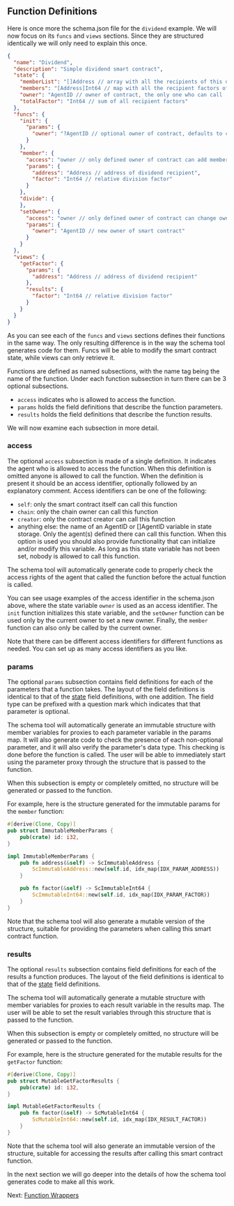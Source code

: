 ## Function Definitions

Here is once more the schema.json file for the `dividend` example. We will now
focus on its `funcs` and `views` sections. Since they are structured identically
we will only need to explain this once.

```json
{
  "name": "Dividend",
  "description": "Simple dividend smart contract",
  "state": {
    "memberList": "[]Address // array with all the recipients of this dividend",
    "members": "[Address]Int64 // map with all the recipient factors of this dividend",
    "owner": "AgentID // owner of contract, the only one who can call 'member' func",
    "totalFactor": "Int64 // sum of all recipient factors"
  },
  "funcs": {
    "init": {
      "params": {
        "owner": "?AgentID // optional owner of contract, defaults to contract creator"
      }
    },
    "member": {
      "access": "owner // only defined owner of contract can add members",
      "params": {
        "address": "Address // address of dividend recipient",
        "factor": "Int64 // relative division factor"
      }
    },
    "divide": {
    },
    "setOwner": {
      "access": "owner // only defined owner of contract can change owner",
      "params": {
        "owner": "AgentID // new owner of smart contract"
      }
    }
  },
  "views": {
    "getFactor": {
      "params": {
        "address": "Address // address of dividend recipient"
      },
      "results": {
        "factor": "Int64 // relative division factor"
      }
    }
  }
}
```

As you can see each of the `funcs` and `views` sections defines their functions
in the same way. The only resulting difference is in the way the schema tool
generates code for them. Funcs will be able to modify the smart contract state,
while views can only retrieve it.

Functions are defined as named subsections, with the name tag being the name of
the function. Under each function subsection in turn there can be 3 optional
subsections.

* `access` indicates who is allowed to access the function.
* `params` holds the field definitions that describe the function parameters.
* `results` holds the field definitions that describe the function results.

We will now examine each subsection in more detail.

### access

The optional `access` subsection is made of a single definition. It indicates
the agent who is allowed to access the function. When this definition is omitted
anyone is allowed to call the function. When the definition is present it should
be an access identifier, optionally followed by an explanatory comment. Access
identifiers can be one of the following:

* `self`: only the smart contract itself can call this function
* `chain`: only the chain owner can call this function
* `creator`: only the contract creator can call this function
* anything else: the name of an AgentID or []AgentID variable in state storage.
  Only the agent(s) defined there can call this function. When this option is
  used you should also provide functionality that can initialize and/or modify
  this variable. As long as this state variable has not been set, nobody is
  allowed to call this function.

The schema tool will automatically generate code to properly check the access
rights of the agent that called the function before the actual function is
called.

You can see usage examples of the access identifier in the schema.json above,
where the state variable `owner` is used as an access identifier. The `init`
function initializes this state variable, and the `setOwner` function can be
used only by the current owner to set a new owner. Finally, the `member`
function can also only be called by the current owner.

Note that there can be different access identifiers for different functions 
as needed. You can set up as many access identifiers as you like.

### params

The optional `params` subsection contains field definitions for each of the
parameters that a function takes. The layout of the field definitions is
identical to that of the [state](State.md) field definitions, with one addition.
The field type can be prefixed with a question mark which indicates that that
parameter is optional.

The schema tool will automatically generate an immutable structure with member
variables for proxies to each parameter variable in the params map. It will also
generate code to check the presence of each non-optional parameter, and it will
also verify the parameter's data type. This checking is done before the function
is called. The user will be able to immediately start using the parameter proxy
through the structure that is passed to the function.

When this subsection is empty or completely omitted, no structure will be
generated or passed to the function.

For example, here is the structure generated for the immutable params for the
`member` function:

```rust
#[derive(Clone, Copy)]
pub struct ImmutableMemberParams {
    pub(crate) id: i32,
}

impl ImmutableMemberParams {
    pub fn address(&self) -> ScImmutableAddress {
        ScImmutableAddress::new(self.id, idx_map(IDX_PARAM_ADDRESS))
    }

    pub fn factor(&self) -> ScImmutableInt64 {
        ScImmutableInt64::new(self.id, idx_map(IDX_PARAM_FACTOR))
    }
}
```

Note that the schema tool will also generate a mutable version of the structure,
suitable for providing the parameters when calling this smart contract function.

### results

The optional `results` subsection contains field definitions for each of the
results a function produces. The layout of the field definitions is identical to
that of the [state](State.md) field definitions.

The schema tool will automatically generate a mutable structure with member
variables for proxies to each result variable in the results map. The user will
be able to set the result variables through this structure that is passed to the
function.

When this subsection is empty or completely omitted, no structure will be
generated or passed to the function.

For example, here is the structure generated for the mutable results for the
`getFactor` function:

```rust
#[derive(Clone, Copy)]
pub struct MutableGetFactorResults {
    pub(crate) id: i32,
}

impl MutableGetFactorResults {
    pub fn factor(&self) -> ScMutableInt64 {
        ScMutableInt64::new(self.id, idx_map(IDX_RESULT_FACTOR))
    }
}
```

Note that the schema tool will also generate an immutable version of the
structure, suitable for accessing the results after calling this smart contract
function.

In the next section we will go deeper into the details of how the schema 
tool generates code to make all this work.

Next: [Function Wrappers](Wrappers.md)
